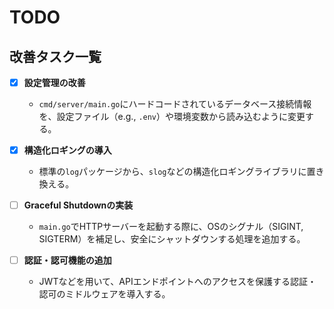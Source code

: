 # TODO

## 改善タスク一覧

- [x] **設定管理の改善**
  - `cmd/server/main.go`にハードコードされているデータベース接続情報を、設定ファイル（e.g., `.env`）や環境変数から読み込むように変更する。

- [x] **構造化ロギングの導入**
  - 標準の`log`パッケージから、`slog`などの構造化ロギングライブラリに置き換える。

- [ ] **Graceful Shutdownの実装**
  - `main.go`でHTTPサーバーを起動する際に、OSのシグナル（SIGINT, SIGTERM）を補足し、安全にシャットダウンする処理を追加する。

- [ ] **認証・認可機能の追加**
  - JWTなどを用いて、APIエンドポイントへのアクセスを保護する認証・認可のミドルウェアを導入する。
